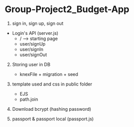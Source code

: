 # Group-Project2_Budget-App
1. sign in, sign up, sign out
- Login's API    (server.js)
    - /    --> starting page
    - user/signUp  
    - user/signIn   
    - user/signOut 

2. Storing user in DB
    - knexFile + migration + seed

3. template used and css in public folder
    - EJS
    - path.join

4. Download bcrypt (hashing password)

5. passport & passport local (passport.js)

 